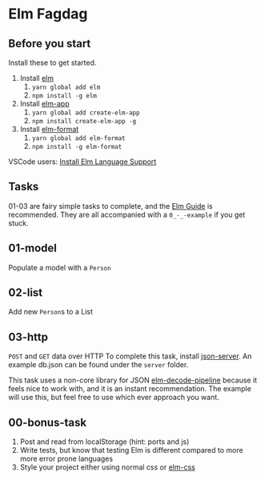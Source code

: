 # Elm Fagdag

## Before you start
Install these to get started.
1. Install [elm](https://elm-lang.org)
    1. `yarn global add elm`
    1. `npm install -g elm`
1. Install [elm-app](https://github.com/halfzebra/create-elm-app) 
    1. `yarn global add create-elm-app`
    1. `npm install create-elm-app -g`
1. Install [elm-format](https://github.com/avh4/elm-format)
    1. `yarn global add elm-format`
    1. `npm install -g elm-format`

VSCode users: [Install Elm Language Support](https://marketplace.visualstudio.com/items?itemName=sbrink.elm) 

## Tasks
01-03 are fairy simple tasks to complete, and the [Elm Guide](https://guide.elm-lang.org/) is recommended.
They are all accompanied with a `0_-_-example` if you get stuck.

## 01-model
Populate a model with a `Person`

## 02-list
Add new `Person`s to a List 

## 03-http
`POST` and `GET` data over HTTP
To complete this task, install [json-server](https://github.com/typicode/json-server). An example db.json can be found
under the `server` folder.

This task uses a non-core library for JSON [elm-decode-pipeline](https://package.elm-lang.org/packages/NoRedInk/elm-decode-pipeline/3.0.1/) because it feels nice to work with, and it is an instant recommendation. The example will use this, but feel free to use
which ever approach you want. 

## 00-bonus-task
1. Post and read from localStorage (hint: ports and js)
1. Write tests, but know that testing Elm is different compared to more more error prone languages
1. Style your project either using normal css or [elm-css](https://package.elm-lang.org/packages/rtfeldman/elm-css/latest)